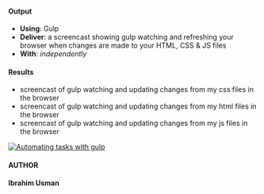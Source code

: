 #### Output
- **Using**: Gulp
- **Deliver**: a screencast showing gulp watching and refreshing your browser when changes are made to your HTML, CSS & JS files
- **With**: *independently*

#### Results
- screencast of gulp watching and updating changes from my css files in the browser
- screencast of gulp watching and updating changes from my html files in the browser
- screencast of gulp watching and updating changes from my js files in the browser

[![Automating tasks with gulp](https://cloud.githubusercontent.com/assets/25608812/23091195/481e2428-f57e-11e6-9c58-2338ca95270c.PNG)](https://youtu.be/C3-miPkLnKI)


#### AUTHOR

**Ibrahim Usman**